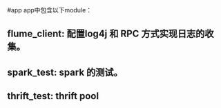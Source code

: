 #app
app中包含以下module： </br>
  ## flume_client: 配置log4j 和 RPC 方式实现日志的收集。 </br>
  ## spark_test: spark 的测试。 </br>
  ## thrift_test: thrift pool </br>
  
